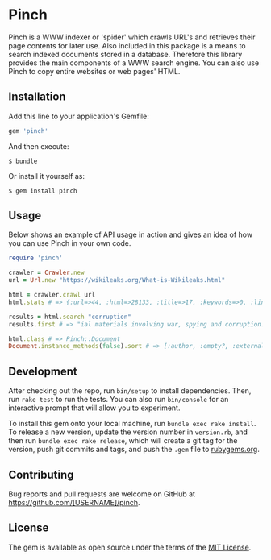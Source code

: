 # Pinch

Pinch is a WWW indexer or 'spider' which crawls URL's and retrieves their page contents for later use. Also included in this package is a means to search indexed documents stored in a database. Therefore this library provides the main components of a WWW search engine. You can also use Pinch to copy entire websites or web pages' HTML. 

## Installation

Add this line to your application's Gemfile:

```ruby
gem 'pinch'
```

And then execute:

    $ bundle

Or install it yourself as:

    $ gem install pinch

## Usage

Below shows an example of API usage in action and gives an idea of how you can use Pinch in your own code.

```ruby
require 'pinch'

crawler = Crawler.new
url = Url.new "https://wikileaks.org/What-is-Wikileaks.html"

html = crawler.crawl url
html.stats # => {:url=>44, :html=>28133, :title=>17, :keywords=>0, :links=>35, :text_length=>67, :text_bytes=>13735}

results = html.search "corruption"
results.first # => "ial materials involving war, spying and corruption. It has so far published more"

html.class # => Pinch::Document
Document.instance_methods(false).sort # => [:author, :empty?, :external_links, :html, :internal_full_links, :internal_links, :keywords, :links, :relative_links, :score, :search, :search!, :size, :stats, :text, :title, :to_h, :to_hash, :url]
```

## Development

After checking out the repo, run `bin/setup` to install dependencies. Then, run `rake test` to run the tests. You can also run `bin/console` for an interactive prompt that will allow you to experiment.

To install this gem onto your local machine, run `bundle exec rake install`. To release a new version, update the version number in `version.rb`, and then run `bundle exec rake release`, which will create a git tag for the version, push git commits and tags, and push the `.gem` file to [rubygems.org](https://rubygems.org).

## Contributing

Bug reports and pull requests are welcome on GitHub at https://github.com/[USERNAME]/pinch.


## License

The gem is available as open source under the terms of the [MIT License](http://opensource.org/licenses/MIT).

